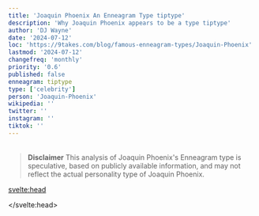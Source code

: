 ```yaml
---
title: 'Joaquin Phoenix An Enneagram Type tiptype'
description: 'Why Joaquin Phoenix appears to be a type tiptype'
author: 'DJ Wayne'
date: '2024-07-12'
loc: 'https://9takes.com/blog/famous-enneagram-types/Joaquin-Phoenix'
lastmod: '2024-07-12'
changefreq: 'monthly'
priority: '0.6'
published: false
enneagram: tiptype
type: ['celebrity']
person: 'Joaquin-Phoenix'
wikipedia: ''
twitter: ''
instagram: ''
tiktok: ''
---
```


<!--
    childhood and upbringing
    first big success
    style habits and quirks that relate to their personality type
    stressful moments in their life and how they handled them
    comfort- moments in their life where they are doing well and killing it
-->
<!-- // keywords:  -->

<script>
	// import  PopCard  from "$lib/components/atoms/PopCard.svelte";
</script>

<div
	style="display: flex;
    justify-content: center;
    margin: 1rem 0;
	"
>
	<!-- <PopCard
		image={`/types/tiptypes/${'Joaquin-Phoenix'}.webp`}
		enneagramType={tiptype}
		showIcon={false}
		displayText="Joaquin Phoenix"
		subtext=""
	/> -->
</div>

> **Disclaimer** This analysis of Joaquin Phoenix's Enneagram type is speculative, based on publicly available information, and may not reflect the actual personality type of Joaquin Phoenix.

<p class="firstLetter"></p>

<svelte:head>

<script type="application/ld+json">

</script>

</svelte:head>

<style lang="scss"></style>
